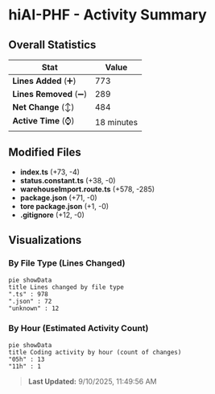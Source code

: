 # hiAI-PHF - Activity Summary 

## Overall Statistics

| Stat                   | Value                                                             |
| ---------------------- | ----------------------------------------------------------------- |
| **Lines Added** (➕)   | 773                                          |
| **Lines Removed** (➖) | 289                                        |
| **Net Change** (↕)    | 484                |
| **Active Time** (⌚)   | 18 minutes |


## Modified Files
- **index.ts** (+73, -4)
- **status.constant.ts** (+38, -0)
- **warehouseImport.route.ts** (+578, -285)
- **package.json** (+71, -0)
- **tore package.json** (+1, -0)
- **.gitignore** (+12, -0)

## Visualizations

### By File Type (Lines Changed)

```mermaid
pie showData
title Lines changed by file type
".ts" : 978
".json" : 72
"unknown" : 12
```

### By Hour (Estimated Activity Count)

```mermaid
pie showData
title Coding activity by hour (count of changes)
"05h" : 13
"11h" : 1
```


> **Last Updated:** 9/10/2025, 11:49:56 AM